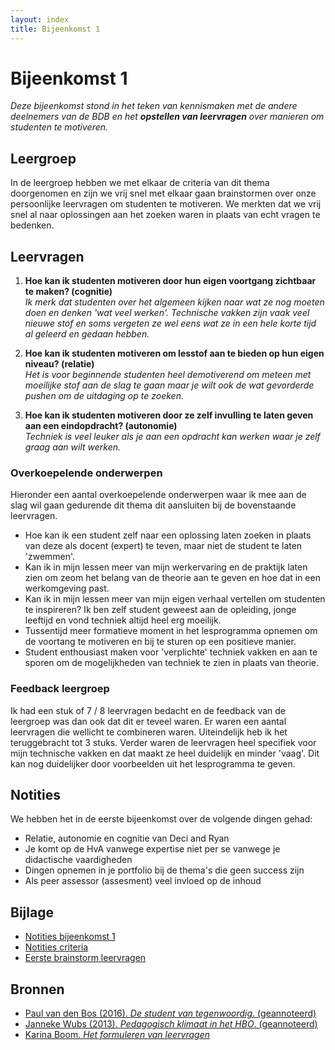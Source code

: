 ```yaml
---
layout: index
title: Bijeenkomst 1
---
```


# Bijeenkomst 1

*Deze bijeenkomst stond in het teken van kennismaken met de andere deelnemers van de BDB en het **opstellen van leervragen** over manieren om studenten te motiveren.*


## Leergroep

In de leergroep hebben we met elkaar de criteria van dit thema doorgenomen en zijn we vrij snel met elkaar gaan brainstormen over onze persoonlijke leervragen om studenten te motiveren. We merkten dat we vrij snel al naar oplossingen aan het zoeken waren in plaats van echt vragen te bedenken.

## Leervragen

1. **Hoe kan ik studenten motiveren door hun eigen voortgang zichtbaar te maken? (cognitie)**   
*Ik merk dat studenten over het algemeen kijken naar wat ze nog moeten doen en denken 'wat veel werken'. Technische vakken zijn vaak veel nieuwe stof en soms vergeten ze wel eens wat ze in een hele korte tijd al geleerd en gedaan hebben.*

2. **Hoe kan ik studenten motiveren om lesstof aan te bieden op hun eigen niveau? (relatie)**  
*Het is voor beginnende studenten heel demotiverend om meteen met moeilijke stof aan de slag te gaan maar je wilt ook de wat gevorderde pushen om de uitdaging op te zoeken.*

3. **Hoe kan ik studenten motiveren door ze zelf invulling te laten geven aan een eindopdracht? (autonomie)**  
*Techniek is veel leuker als je aan een opdracht kan werken waar je zelf graag aan wilt werken.*

### Overkoepelende onderwerpen

Hieronder een aantal overkoepelende onderwerpen waar ik mee aan de slag wil gaan gedurende dit thema dit aansluiten bij de bovenstaande leervragen.
* Hoe kan ik een student zelf naar een oplossing laten zoeken in plaats van deze als docent (expert) te teven, maar niet de student te laten 'zwemmen'.
* Kan ik in mijn lessen meer van mijn werkervaring en de praktijk laten zien om zeom het belang van de theorie aan te geven en hoe dat in een werkomgeving past.
* Kan ik in mijn lessen meer van mijn eigen verhaal vertellen om studenten te inspireren? Ik ben zelf student geweest aan de opleiding, jonge leeftijd en vond techniek altijd heel erg moeilijk.
* Tussentijd meer formatieve moment in het lesprogramma opnemen om de voortang te motiveren en bij te sturen op een positieve manier.
* Student enthousiast maken voor 'verplichte' techniek vakken en aan te sporen om de mogelijkheden van techniek te zien in plaats van theorie.

### Feedback leergroep
Ik had een stuk of 7 / 8 leervragen bedacht en de feedback van de leergroep was dan ook dat dit er teveel waren. Er waren een aantal leervragen die wellicht te combineren waren. Uiteindelijk heb ik het teruggebracht tot 3 stuks. Verder waren de leervragen heel specifiek voor mijn technische vakken en dat maakt ze heel duidelijk en minder 'vaag'. Dit kan nog duidelijker door voorbeelden uit het lesprogramma te geven.

## Notities
We hebben het in de eerste bijeenkomst over de volgende dingen gehad:
* Relatie, autonomie en cognitie van Deci and Ryan
* Je komt op de HvA vanwege expertise niet per se vanwege je didactische vaardigheden
* Dingen opnemen in je portfolio bij de thema's die geen success zijn
* Als peer assessor (assesment) veel invloed op de inhoud

## Bijlage
* [Notities bijeenkomst 1](/notities/bijeenkomst-1.pdf)
* [Notities criteria](/notities/criteriaopdracht.pdf)
* [Eerste brainstorm leervragen](/notities/leervragen.pdf)

## Bronnen
* [Paul van den Bos (2016). *De student van tegenwoordig*. (geannoteerd)][bos] 
* [Janneke Wubs (2013). *Pedagogisch klimaat in het HBO*. (geannoteerd)][wubs]
* [Karina Boom. *Het formuleren van leervragen*][boom]

[bos]: /aantekeningen/student-tegenwoordig.pdf
[wubs]: /aantekeningen/peda-klimaat.pdf
[boom]: http://www.jkleemans.nl/smartleervragen.htm
